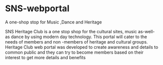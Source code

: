 # SNS-webportal
A one-shop stop for Music ,Dance and Heritage

SNS Heritage Club is a one stop shop for  the cultural sites, music as-well-as dance by using modern day technology.
This portal will cater to the needs of members and non -members of heritage and 
cultural groups. Heritage Club web portal was developed to create awareness and 
details to common public and they can try to become members based on their 
interest to get more details and benefits

